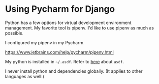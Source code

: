 Using Pycharm for Django
===========================

Python has a few options for virtual development environment management.
My favorite tool is pipenv. I'd like to use pipenv as much as possible.

I configured my pipenv in my Pycharm.

https://www.jetbrains.com/help/pycharm/pipenv.html

My python is installed in `~/.asdf`. Refer to [here](https://asdf-vm.com/) about `asdf`.

I never install python and dependencies globally. (It applies to other languages as well.)